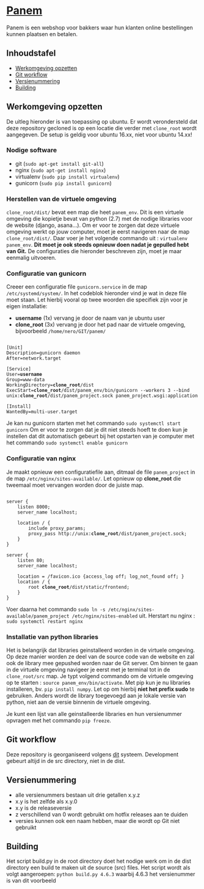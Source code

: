 # [Panem](http://panem.be)

Panem is een webshop voor bakkers waar hun klanten online bestellingen kunnen plaatsen en betalen. 

## Inhoudstafel
- [Werkomgeving opzetten](#werkomgeving-opzetten)
- [Git workflow](#git-workflow)
- [Versienummering](#versienummering)
- [Building](#building)

## Werkomgeving opzetten
De uitleg hieronder is van toepassing op ubuntu. Er wordt verondersteld dat deze repository gecloned is op een locatie die verder met `clone_root` wordt aangegeven. De setup is geldig voor ubuntu 16.xx, niet voor ubuntu 14.xx!

### Nodige software
- git (`sudo apt-get install git-all`)
- nginx (`sudo apt-get install nginx`)
- virtualenv (`sudo pip install virtualenv`)
- gunicorn (`sudo pip install gunicorn`)

### Herstellen van de virtuele omgeving
`clone_root/dist/` bevat een map die heet `panem_env`. Dit is een virtuele omgeving die kopietje bevat van python (2.7) met de nodige libraries voor de website (django, asana...). Om er voor te zorgen dat deze virtuele omgeving werkt op jouw computer, moet je eerst navigeren naar de map `clone_root/dist/`. Daar voer je het volgende commando uit : `virtualenv panem_env`. **Dit moet je ook steeds opnieuw doen nadat je gepulled hebt van Git.** De configuraties die hieronder beschreven zijn, moet je maar eenmalig uitvoeren. 

### Configuratie van gunicorn

Creeer een configuratie file `gunicorn.service` in de map `/etc/systemd/system/`. In het codeblok hieronder vind je wat in deze file moet staan. Let hierbij vooral op twee woorden die specifiek zijn voor je eigen installatie:
  - **username** (1x) vervang je door de naam van je ubuntu user
  - **clone_root** (3x) vervang je door het pad naar de virtuele omgeving, bijvoorbeeld `/home/nero/GIT/panem/`
  
<pre><code>
[Unit]
Description=gunicorn daemon
After=network.target

[Service]
User=<b>username</b>
Group=www-data
WorkingDirectory=<b>clone_root</b>/dist
ExecStart=<b>clone_root</b>/dist/panem_env/bin/gunicorn --workers 3 --bind unix:<b>clone_root</b>/dist/panem_project.sock panem_project.wsgi:application

[Install]
WantedBy=multi-user.target
</code></pre>
Je kan nu gunicorn starten met het commando `sudo systemctl start gunicorn`
Om er voor te zorgen dat je dit niet steeds hoeft te doen kun je instellen dat dit automatisch gebeurt bij het opstarten van je computer met het commando `sudo systemctl enable gunicorn`

### Configuratie van nginx

Je maakt opnieuw een configuratiefile aan, ditmaal de file `panem_project` in de map `/etc/nginx/sites-available/`. Let opnieuw op **clone_root** die tweemaal moet vervangen worden door de juiste map. 

<pre><code>
server {
    listen 8000;
    server_name localhost;

    location / {
        include proxy_params;
        proxy_pass http://unix:<b>clone_root</b>/dist/panem_project.sock;
    }
}

server {
    listen 80;
    server_name localhost;

    location = /favicon.ico {access_log off; log_not_found off; }
    location / {
        root <b>clone_root</b>/dist/static/frontend;
    }
}
</code></pre>

Voer daarna het commando `sudo ln -s /etc/nginx/sites-available/panem_project /etc/nginx/sites-enabled` uit. 
Herstart nu nginx : `sudo systemctl restart nginx`

### Installatie van python libraries
Het is belangrijk dat libraries geinstalleerd worden in de virtuele omgeving. Op deze manier worden ze deel van de source code van de website en zal ook de library mee gepushed worden naar de Git server. Om binnen te gaan in de virtuele omgeving navigeer je eerst met je terminal tot in de `clone_root/src` map. Je typt volgend commando om de virtuele omgeving op te starten : `source panem_env/bin/activate`. Met pip kun je nu libraries installeren, bv. `pip install numpy`. Let op om hierbij **niet het prefix sudo** te gebruiken. Anders wordt de library toegevoegd aan je lokale versie van python, niet aan de versie binnenin de virtuele omgeving.  

Je kunt een lijst van alle geinstalleerde libraries en hun versienummer opvragen met het commando `pip freeze`. 

## Git workflow
Deze repository is georganiseerd volgens [dit](http://nvie.com/posts/a-successful-git-branching-model/#feature-branches) systeem. Development gebeurt altijd in de src directory, niet in de dist. 

## Versienummering
- alle versienummers bestaan uit drie getallen x.y.z
- x.y is het zelfde als x.y.0
- x.y is de releaseversie
- z verschillend van 0 wordt gebruikt om hotfix releases aan te duiden
- versies kunnen ook een naam hebben, maar die wordt op Git niet gebruikt

## Building
Het script build.py in de root directory doet het nodige werk om in de dist directory een build te maken uit de source (src) files. Het script wordt als volgt aangeroepen: 
`python build.py 4.6.3` waarbij 4.6.3 het versienummer is van dit voorbeeld

